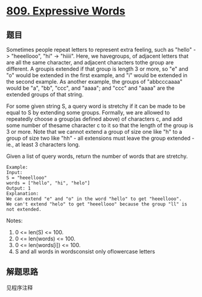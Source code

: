 # [809. Expressive Words](https://leetcode.com/problems/expressive-words/)

## 题目

Sometimes people repeat letters to represent extra feeling, such as "hello" -> "heeellooo", "hi" -> "hiiii". Here, we havegroups, of adjacent letters that are all the same character, and adjacent characters tothe group are different. A groupis extended if that group is length 3 or more, so "e" and "o" would be extended in the first example, and "i" would be extended in the second example. As another example, the groups of "abbcccaaaa" would be "a", "bb", "ccc", and "aaaa"; and "ccc" and "aaaa" are the extended groups of that string.

For some given string S, a query word is stretchy if it can be made to be equal to S by extending some groups. Formally, we are allowed to repeatedly choose a group(as defined above) of characters c, and add some number of thesame character c to it so that the length of the group is 3 or more. Note that we cannot extend a group of size one like "h" to a group of size two like "hh" - all extensions must leave the group extended - ie., at least 3 characters long.

Given a list of query words, return the number of words that are stretchy.

```text
Example:
Input:
S = "heeellooo"
words = ["hello", "hi", "helo"]
Output: 1
Explanation:
We can extend "e" and "o" in the word "hello" to get "heeellooo".
We can't extend "helo" to get "heeellooo" because the group "ll" is not extended.
```

Notes:

1. 0 <= len(S) <= 100.
1. 0 <= len(words) <= 100.
1. 0 <= len(words[i]) <= 100.
1. S and all words in wordsconsist only oflowercase letters

## 解题思路

见程序注释
